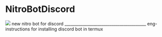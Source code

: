 # NitroBotDiscord
<img src="https://encrypted-tbn0.gstatic.com/images?q=tbn:ANd9GcSU2ZcIEIxNbt8NFhjqqTAqSPpRjmDGEThkbg&usqp=CAU">
new nitro bot for discord
________________________________________
eng-instructions for installing discord bot in termux

